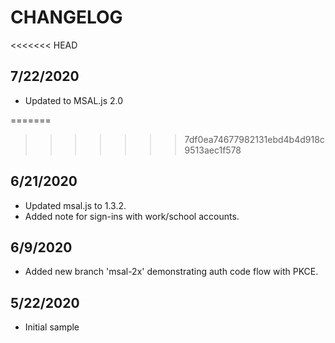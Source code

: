 # CHANGELOG

<<<<<<< HEAD
## 7/22/2020

* Updated to MSAL.js 2.0

=======
>>>>>>> 7df0ea74677982131ebd4b4d918c9513aec1f578
## 6/21/2020

* Updated msal.js to 1.3.2.
* Added note for sign-ins with work/school accounts.

## 6/9/2020

* Added new branch 'msal-2x' demonstrating auth code flow with PKCE.

## 5/22/2020

* Initial sample
